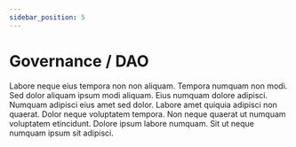 ```yaml
---
sidebar_position: 5
---
```


# Governance / DAO

Labore neque eius tempora non non aliquam. Tempora numquam non modi. Sed dolor aliquam ipsum modi aliquam. Eius numquam dolore adipisci. Numquam adipisci eius amet sed dolor. Labore amet quiquia adipisci non quaerat. Dolor neque voluptatem tempora. Non neque quaerat ut numquam voluptatem etincidunt. Dolore ipsum labore numquam. Sit ut neque numquam ipsum sit adipisci.
